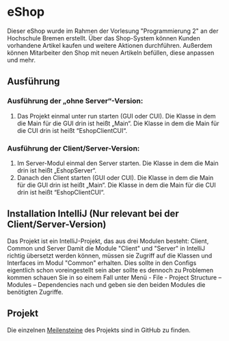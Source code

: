 # eShop
Dieser eShop wurde im Rahmen der Vorlesung "Programmierung 2" an der Hochschule Bremen erstellt.
Über das Shop-System können Kunden vorhandene Artikel kaufen und weitere Aktionen durchführen. Außerdem können Mitarbeiter den Shop mit neuen Artikeln befüllen, diese anpassen und mehr.

## Ausführung

### Ausführung der „ohne Server“-Version:
1. Das Projekt einmal unter run starten (GUI oder CUI). Die Klasse in dem die Main für die GUI drin ist heißt „Main“. Die Klasse in dem die Main für die CUI drin ist heißt “EshopClientCUI“.

### Ausführung der Client/Server-Version:
1. Im Server-Modul einmal den Server starten. Die Klasse in dem die Main drin ist heißt „EshopServer“.
2. Danach den Client starten (GUI oder CUI). Die Klasse in dem die Main für die GUI drin ist heißt „Main“. Die Klasse in dem die Main für die CUI drin ist heißt “EshopClientCUI“.

## Installation IntelliJ (Nur relevant bei der Client/Server-Version)
Das Projekt ist ein IntelliJ-Projekt, das aus drei Modulen besteht:
Client, Common und Server
Damit die Module "Client" und "Server" in IntelliJ richtig übersetzt werden können, müssen sie Zugriff auf die Klassen und Interfaces im Modul "Common" erhalten.
Dies sollte in den Configs eigentlich schon voreingestellt sein aber sollte es dennoch zu Problemen kommen schauen Sie in so einem Fall unter
Menü - File - Project Structure – Modules – Dependencies nach und geben sie den beiden Modules die benötigten Zugriffe.

## Projekt
Die einzelnen [Meilensteine](https://github.com/kaja1998 "Meilensteine") des Projekts sind in GitHub zu finden.